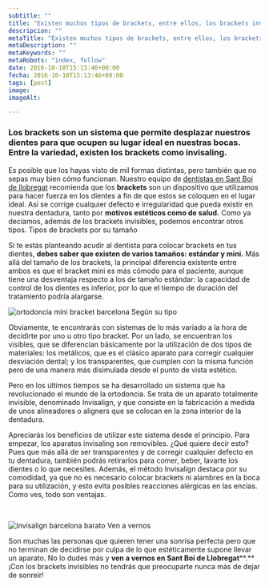 ```yaml
---
subtitle: ""
title: "Existen muchos tipos de brackets, entre ellos, los brackets invisibles"
descripcion: ""
metaTitle: "Existen muchos tipos de brackets, entre ellos, los brackets invisibles"
metaDescription: ""
metaKeywords: ""
metaRobots: "index, follow"
date: 2016-10-10T15:13:46+00:00
fecha: 2016-10-10T15:13:46+00:00
tags: [post]
image: 
imageAlt: 

---
```



### Los brackets son un sistema que permite desplazar nuestros dientes para que ocupen su lugar ideal en nuestras bocas. Entre la variedad, existen los brackets como invisaling.


Es posible que los hayas visto de mil formas distintas, pero también que no sepas muy bien cómo funcionan. Nuestro equipo de [dentistas en Sant Boi de llobregat](http://centredentalbaste.com/) recomienda que los **brackets** son un dispositivo que utilizamos para hacer fuerza en los dientes a fin de que estos se coloquen en el lugar ideal. Así se corrige cualquier defecto e irregularidad que pueda existir en nuestra dentadura, tanto por **motivos estéticos como de salud.** Como ya decíamos, además de los brackets invisibles, podemos encontrar otros tipos.
Tipos de brackets por su tamaño


Si te estás planteando acudir al dentista para colocar brackets en tus dientes, **debes saber que existen de varios tamaños: estándar y mini.** Más allá del tamaño de los brackets, la principal diferencia existente entre ambos es que el bracket mini es más cómodo para el paciente, aunque tiene una desventaja respecto a los de tamaño estándar: la capacidad de control de los dientes es inferior, por lo que el tiempo de duración del tratamiento podría alargarse.

![ortodoncia mini bracket barcelona](http://centredentalbaste.com/wp-content/uploads/2016/10/ortodoncia-mini-bracket-barcelona-barata.jpg)
Según su tipo


Obviamente, te encontrarás con sistemas de lo más variado a la hora de decidirte por uno u otro tipo bracket. Por un lado, se encuentran los visibles, que se diferencian básicamente por la utilización de dos tipos de materiales: los metálicos, que es el clásico aparato para corregir cualquier desviación dental; y los transparentes, que cumplen con la misma función pero de una manera más disimulada desde el punto de vista estético.

Pero en los últimos tiempos se ha desarrollado un sistema que ha revolucionado el mundo de la ortodoncia. Se trata de un aparato totalmente invisible, denominado Invisalign, y que consiste en la fabricación a medida de unos alineadores o aligners que se colocan en la zona interior de la dentadura.

Apreciarás los beneficios de utilizar este sistema desde el principio. Para empezar, los aparatos invisaling son removibles. ¿Qué quiere decir esto? Pues que más allá de ser transparentes y de corregir cualquier defecto en tu dentadura, también podrás retirarlos para comer, beber, lavarte los dientes o lo que necesites. Además, el método Invisalign destaca por su comodidad, ya que no es necesario colocar brackets ni alambres en la boca para su utilización, y esto evita posibles reacciones alérgicas en las encías. Como ves, todo son ventajas.

 

![invisalign barcelona barato](http://centredentalbaste.com/wp-content/uploads/2016/10/invisalign-barcelona-barato.jpg)
Ven a vernos


Son muchas las personas que quieren tener una sonrisa perfecta pero que no terminan de decidirse por culpa de lo que estéticamente supone llevar un aparato. No lo dudes más y **ven a vernos en Sant Boi de Llobregat****.** ¡Con los brackets invisibles no tendrás que preocuparte nunca más de dejar de sonreír!
